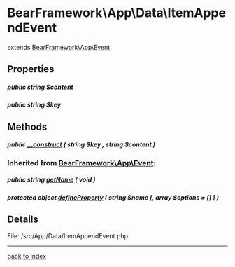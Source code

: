 # BearFramework\App\Data\ItemAppendEvent

extends [BearFramework\App\Event](bearframework.app.event.class.md)

## Properties

##### public string $content

##### public string $key

## Methods

##### public [__construct](bearframework.app.data.itemappendevent.__construct.method.md) ( string $key , string $content )

### Inherited from [BearFramework\App\Event](bearframework.app.event.class.md):

##### public string [getName](bearframework.app.event.getname.method.md) ( void )

##### protected object [defineProperty](bearframework.app.event.defineproperty.method.md) ( string $name [, array $options = [] ] )

## Details

File: /src/App/Data/ItemAppendEvent.php

---

[back to index](index.md)

